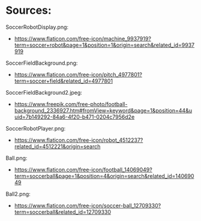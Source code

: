 # Sources:

SoccerRobotDisplay.png:

- https://www.flaticon.com/free-icon/machine_9937919?term=soccer+robot&page=1&position=1&origin=search&related_id=9937919

SoccerFieldBackground.png:

- https://www.flaticon.com/free-icon/pitch_4977801?term=soccer+field&related_id=4977801

SoccerFieldBackground2.jpeg:

- https://www.freepik.com/free-photo/football-background_2336927.htm#fromView=keyword&page=1&position=44&uuid=7b149292-84a6-4f20-b471-0204c7956d2e

SoccerRobotPlayer.png:

- https://www.flaticon.com/free-icon/robot_4512237?related_id=4512221&origin=search

Ball.png:

- https://www.flaticon.com/free-icon/football_14069049?term=soccerball&page=1&position=4&origin=search&related_id=14069049

Ball2.png:

- https://www.flaticon.com/free-icon/soccer-ball_12709330?term=soccerball&related_id=12709330




